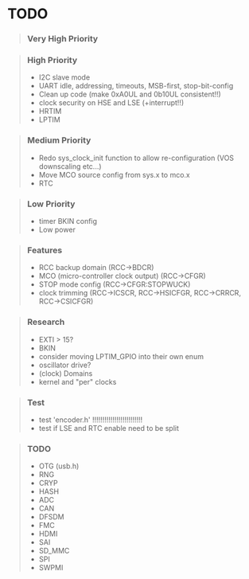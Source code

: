 # TODO
>### Very High Priority

>### High Priority
>* I2C slave mode
>* UART idle, addressing, timeouts, MSB-first, stop-bit-config
>* Clean up code (make 0xA0UL and 0b10UL consistent!!)
>* clock security on HSE and LSE (+interrupt!!)
>* HRTIM
>* LPTIM

>### Medium Priority
>* Redo sys_clock_init function to allow re-configuration (VOS downscaling etc...)
>* Move MCO source config from sys.x to mco.x
>* RTC

>### Low Priority
>* timer BKIN config
>* Low power

>### Features
>* RCC backup domain (RCC->BDCR)
>* MCO (micro-controller clock output) (RCC->CFGR)
>* STOP mode config (RCC->CFGR:STOPWUCK)
>* clock trimming (RCC->ICSCR, RCC->HSICFGR, RCC->CRRCR, RCC->CSICFGR)

>### Research
>* EXTI > 15?
>* BKIN
>* consider moving LPTIM_GPIO into their own enum
>* oscillator drive?
>* (clock) Domains
>* kernel and "per" clocks

>### Test
>* test 'encoder.h' !!!!!!!!!!!!!!!!!!!!!!!!!
>* test if LSE and RTC enable need to be split

>### TODO
>* OTG      (usb.h)
>* RNG
>* CRYP
>* HASH
>* ADC
>* CAN
>* DFSDM
>* FMC
>* HDMI
>* SAI
>* SD_MMC
>* SPI
>* SWPMI


